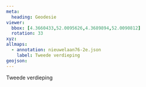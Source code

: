 ```yaml
---
meta:
  heading: Geodesie
viewer:
  bbox: [4.3660433,52.0095626,4.3689894,52.0090812]
  rotation: 33
xyz:
allmaps:
  - annotation: nieuwelaan76-2e.json
    label: Tweede verdieping
geojson:
---
```

Tweede verdieping